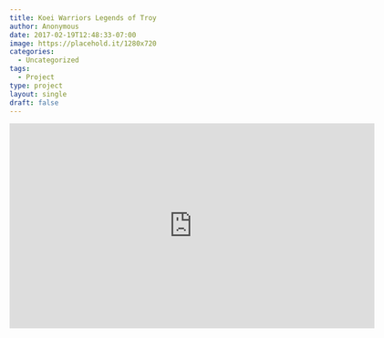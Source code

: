 ```yaml
---
title: Koei Warriors Legends of Troy
author: Anonymous
date: 2017-02-19T12:48:33-07:00
image: https://placehold.it/1280x720
categories:
  - Uncategorized
tags:
  - Project
type: project
layout: single
draft: false
---
```


<iframe src="https://player.vimeo.com/video/31982886" width="640" height="360" frameborder="0" webkitallowfullscreen mozallowfullscreen allowfullscreen></iframe>
